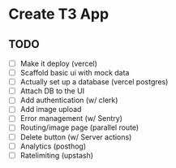 # Create T3 App

## TODO

- [ ] Make it deploy (vercel)
- [ ] Scaffold basic ui with mock data
- [ ] Actually set up a database (vercel postgres)
- [ ] Attach DB to the UI
- [ ] Add authentication (w/ clerk)
- [ ] Add image upload
- [ ] Error management (w/ Sentry)
- [ ] Routing/image page (parallel route)
- [ ] Delete button (w/ Server actions)
- [ ] Analytics (posthog)
- [ ] Ratelimiting (upstash)